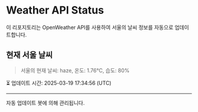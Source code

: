 
# Weather API Status

이 리포지토리는 OpenWeather API를 사용하여 서울의 날씨 정보를 자동으로 업데이트합니다.

## 현재 서울 날씨
> 서울의 현재 날씨: haze, 온도: 1.76°C, 습도: 80%

⏳ 업데이트 시간: 2025-03-19 17:34:56 (UTC)

---
자동 업데이트 봇에 의해 관리됩니다.
